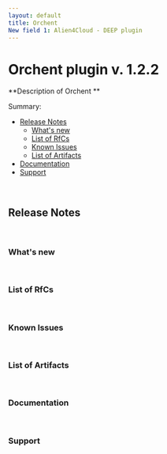 ```yaml
---
layout: default
title: Orchent
New field 1: Alien4Cloud - DEEP plugin
---
```


# Orchent plugin v. 1.2.2
**Description of Orchent
**

Summary:

* [Release Notes](#rn)
	* [What's new](#wn)
	* [List of RfCs](#lrfc)
	* [Known Issues](#kn)
	* [List of Artifacts](#la)
* [Documentation](#doc)
* [Support](#su)

<a name="rn">&nbsp;</a>
## Release Notes

<a name="wn">&nbsp;</a>
### What's new


<a name="lrfc">&nbsp;</a>
### List of RfCs

<a name="kn">&nbsp;</a>
### Known Issues

<a name="la">&nbsp;</a>
### List of Artifacts

<a name="doc">&nbsp;</a>
### Documentation

<a name="su">&nbsp;</a>
### Support
